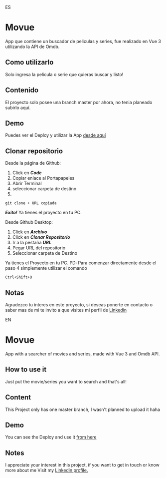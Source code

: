 ES
# Movue
App que contiene un buscador de peliculas y series, fue realizado en Vue 3 utilizando la API de Omdb.

## Como utilizarlo
Solo ingresa la pelicula o serie que quieras buscar y listo!

## Contenido
El proyecto solo posee una branch master por ahora, no tenia planeado subirlo aquí.

## Demo
Puedes ver el Deploy y utilizar la App [desde aquí](https://movue.ml/)

## Clonar repositorio
Desde la página de Github:

1. Click en ***Code***
2. Copiar enlace al Portapapeles
3. Abrir Terminal
4. seleccionar carpeta de destino
5.
~~~
git clone + URL copiada
~~~

***Exito!*** Ya tienes el proyecto en tu PC.

Desde Github Desktop:

1. Click en ***Archivo***
2. Click en ***Clonar Repositorio***
3. Ir a la pestaña ***URL***
4. Pegar URL del repositorio
5. Seleccionar carpeta de Destino

Ya tienes el Proyecto en tu PC. 
PD: Para comenzar directamente desde el paso 4 simplemente utilizar el comando 
~~~
Ctrl+Shift+O
~~~

## Notas
Agradezco tu ínteres en este proyecto, si deseas ponerte en contacto o saber mas de mi te invito a que visites mi perfil de [Linkedin](https://www.linkedin.com/in/gast%C3%B3n-martinez-a2189a1a2/)


EN
# Movue
App with a searcher of movies and series, made with Vue 3 and Omdb API.

## How to use it
Just put the movie/series you want to search and that's all!

## Content
This Project only has one master branch, I wasn't planned to upload it haha

## Demo
You can see the Deploy and use it [from here](https://movue.ml/)

## Notes
I appreciate your interest in this project, if you want to get in touch or know more about me Visit my [Linkedin profile.](https://www.linkedin.com/in/gast%C3%B3n-martinez-a2189a1a2/)
